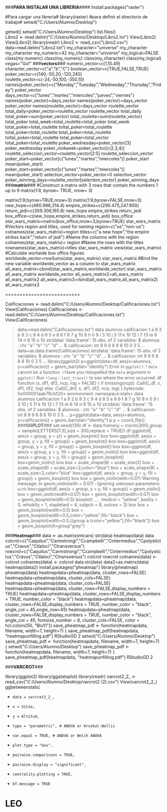 ###**PARA INSTALAR UNA LIBRERIA**####
Install.packages("raster")

#Para cargar una libreria#
library(raster)
#para definir el directorio de trabajo#
setwd("C:/Users/Alumno/Desktop")

getwd()
setwd("C:/Users/Alumno/Desktop")
list.files()                 
Libro2 <- read.delim("C:/Users/Alumno/Desktop/Libro2.txt")
View(Libro2)
View(Libro2)
library(readr)
Libro2 <- read_csv("Libro2.csv")
data=read.delim("Libro2.txt")
my_character="universe"
my_character
my_character
my_numeric=42
my_character="universe"
my_logical=FALSE
class(my numeric)
class(my_numeric)
class(my_character)
class(my_logical)
vegas="Go!"
###**vectors**###
numeric_vector=c(1,10.49)
character_vector=c("a","b","C")
boolean_vector=c(TRUE,FALSE,TRUE)
poker_vector=c(140,-50,20,-120,240)
roulette_vector=c(-24,-50,100,-350,10)
names(poker_vector)=c("Monday","Tuesday","Wednesday","Thursday","Friday")
poker_vector
days_vector=c("lunes","martes","miercoles","jueves","viernes")
names(poker_vector)=days_vector
names(poker_vector)=days_vector
poker_vector
names(roulette_vector)=days_vector
roulette_vector
total_daily=poker_vector+roulette_vector
roulette_vector
total_daily
total_poker=sum(poker_vector)
total_roulette=sum(roulette_vector)
total_poker
total_week=total_roulette+total_poker
total_week
total_poker>total_roulette
toltal_poker<total_roulette
total_poker<total_roulette
total_poker>total_roulette
toltal_poker<total_roulette
total_poker<total_vector
total_poker<total_roulette
poker_wednesday=poker_vector[3]
poker_wednesday
poker_midweek=poker_vector[c(2,3,4)]
roulette_seleccion_vector=roulette_vector[2:5]
roulette_seleccion_vector
poker_start=poker_vector[c("lunes","martes","miercoles")]
poker_start
mean(poker_start)
poker_start=poker_vector[c("lunes","martes","miercoles")]
mean(poker_start)
selection_vector=poker_vector>0
selection_vector
poker_winning_days=roulette_vector[selection_vector]
poker_winning_days
###***matrix***###
#Construct a matrix with 3 rows that contain the numbers 1 up to 9
matrix(1:9, byrow= TRUE, nrow= 3)

matrix(1:9,byrow=TRUE,nrow=3)
matrix(1:9,byrow=FALSE,nrow=3)
new_hope=c(460.998,314.4)
empire_strikes=c(290.475,247.900)
return_jedi=c(309.306,165.8)
new_hope
empire_strikes
return_jedi
box_office=c(new_hope,empire_strikes,return_jedi)
box_office
star_wars_matrix=matrix(box_office,nrow=3,byrow=TRUE)
star_wars_matrix
#Vectors region and titles, used for naming
region=c("us","non-us")
colnames(star_wars_matrix)=region
titles=c("a new hope","the empire strikes back","return of jedi")
#Name the columns with the region
colnames(star_wars_matrix)= region
#Name the rows with the titles
rownames(star_wars_matrix)=titles
star_wars_matrix
view(star_wars_matrix)
#Calculate worlwide box office figures
worldwide_vector=rowSums(star_wars_matrix)
star_wars_matrix
#Bind the new variable worldwide_vector as a column to star_wars_matrix
all_wars_matrix=cbind(star_wars_matrix,worldwide_vector)
star_wars_matrix
all_wars_matrix
worldwide_vector
all_wars_matrix2=all_wars_matrix
all_wars_matrix2
all_wars_matrix3=rbind(all_wars_matrix,all_wars_matrix2)
all_wars_matrix3

==========================

Calificaciones <- read.delim("C:/Users/Alumno/Desktop/Calificaciones.txt")
View(Calificaciones)
Calificaciones <- read.delim("C:/Users/Alumno/Desktop/Calificaciones.txt")
View(Calificaciones)
> data=read.delim("Calificaciones.txt")
> data
   alumnos calificacion
1        a            9
2        b            9
3        c            9
4        d            8
5        e            8
6        f            8
7        g           10
8        h            0
9        i            3
10       j            5
11       k           10
12       l            7
13       m            6
14       n            6
15       o           10
str(data)
'data.frame':	15 obs. of  2 variables:
 $ alumnos     : chr  "a" "b" "c" "d" ...
 $ calificacion: int  9 9 9 8 8 8 10 0 3 5 ...
data=as.data.frame(Calificaciones)
str(data)
'data.frame':	15 obs. of  2 variables:
 $ alumnos     : chr  "a" "b" "c" "d" ...
 $ calificacion: int  9 9 9 8 8 8 10 0 3 5 ...
library(ggplot2)
p=ggplot(data=df, aes(x=alumnos, y=calificacion)) + geom_bar(stat="identity")
Error in `ggplot()`:
! `data` cannot be a function.
ℹ Have you misspelled the `data` argument in `ggplot()`
Run `rlang::last_trace()` to see where the error occurred.
df
function (x, df1, df2, ncp, log = FALSE) 
{
    if (missing(ncp)) 
        .Call(C_df, x, df1, df2, log)
    else .Call(C_dnf, x, df1, df2, ncp, log)
}
bytecode: 0x000001aab79cbf20>
environment: namespace:stats>
data
   alumnos calificacion
1        a            9
2        b            9
3        c            9
4        d            8
5        e            8
6        f            8
7        g           10
8        h            0
9        i            3
10       j            5
11       k           10
12       l            7
13       m            6
14       n            6
15       o           10
str(data)
'data.frame':	15 obs. of  2 variables:
 $ alumnos     : chr  "a" "b" "c" "d" ...
 $ calificacion: int  9 9 9 8 8 8 10 0 3 5 ...
p=ggplot(data=data, aes(x=alumnos, y=calificacion)) + geom_bar(stat="identity")
p
p + coord_flip()
###**GGPLOT**###
set.seed(136)
df <- data.frame(y = rnorm(300),group = sample(LETTERS[1:3],size = 300,replace = TRUE)) 
df
ggplot(df, aes(x = group, y = y)) + geom_boxplot()
box
box=ggplot(df, aes(x = group, y = y, fill = group)) + geom_boxplot()
box
box=ggplot(df, aes(x = group, y = y, fill = group)) + geom_boxplot()
> box
> box=ggplot(df, aes(x = group, y = y, fill = group)) + geom_violin()
> box
> box=ggplot(df, aes(x = group, y = y, fill = group)) + geom_boxplot()
> box+geom_violin()
> box
> box + scale_shape(8) + scale_size(2) 
> box + scale_shape(8) + scale_size=2,color="blue")
> box + scale_shape(8) + scale_size=2,color="blue"
> box=ggplot(df, aes(x = group, y = y, fill = group)) + geom_boxplot()
> box
> box + geom_violin(with=0.07)
Warning message:
In geom_violin(with = 0.07) :
  Ignoring unknown parameters: `with`
> box=ggplot(df, aes(x = group, y = y, fill = group)) + geom_violin()
> box + geom_violin(width=0.07)
> box + geom_boxplot(width=0.07)
> box + geom_boxplot(width=0.5)
> boxplot( … , medcol = "yellow", boxlty = 0, whisklty = 1, staplelwd = 4, outpch = 8, outcex = 3)
> box
> box + geom_boxplot(width=0.5)
> box + geom_boxplot(width=0.5,color="yellow",fill="black")
> box + geom_boxplot(width=0.5,((group a (color="yellow"),fill="black"))
> box + geom_boxplot(A=group"grey")


###**Heatmap**###
data <- as.matrix(mtcars)
str(data)
heatmap(data)
data   
colcrot=c("Caquilus","Carmstrongi","Ccampbelli","Cintermedius","Cpolystictus","Cravus","Ctlaloci","Ctransversus")
rowcrot=c("Caquilus","Carmstrongi","Ccampbelli","Cintermedius","Cpolystictus","Cravus","Ctlaloci","Ctransversus")
colcrot
rowcrot
colnames(data) <- colcrot
colnames(data) <- colcrot
data 
str(data)
data2=as.matrix(data)
heatmap(data2)
install.packages("pheatmap")
library(pheatmap)
pheatmap(data)
heatmapdata=pheatmap(data, cluster_rows=FALSE)
heatmapdata=pheatmap(data, cluster_cols=FALSE)
heatmapdata=pheatmap(data, cluster_cols=FALSE)
heatmapdata=pheatmap(data, cluster_rows=FALSE,display_numbers = TRUE)
heatmapdata=pheatmap(data, cluster_rows=FALSE,display_numbers = TRUE, number_color = "black")
heatmapdata=pheatmap(data, cluster_rows=FALSE,display_numbers = TRUE, number_color = "black", angle_col = 45,angle_row=45)
heatmapdata=pheatmap(data, cluster_rows=FALSE,display_numbers = TRUE, number_color = "black", angle_col = 45, fontsize_number = 8, cluster_cols=FALSE, color = hcl.colors(50, "BluYl")) 
save_pheatmap_pdf <- function(heatmapdata, filename, width=7, height=7) {
save_pheatmap_pdf(heatmapdata, "heatmapunfilling.pdf")
RStudioGD 
        2 
setwd("C:/Users/Alumno/Desktop")
save_pheatmap_pdf <- function(heatmapdata, filename, width=7, height=7) {
setwd("C:/Users/Alumno/Desktop")
save_pheatmap_pdf <- function(heatmapdata, filename, width=7, height=7) {
save_pheatmap_pdf(heatmapdata, "heatmapunfilling.pdf")
RStudioGD 
        2 



###**VARCROT**### 

library(ggplot2)
library(ggstatsplot)
library(readr)
varcrot2_2_ <- read_csv("C:/Users/Alumno/Desktop/varcrot2 (2).csv")
View(varcrot2_2_)
ggbetweenstats(
+     data = varcrot2_2_,
+     x = Sitio,
+     y = Altitud,
+     type = "parametric", # ANOVA or Kruskal-Wallis
+     var.equal = TRUE, # ANOVA or Welch ANOVA
+     plot.type = "box",
+     pairwise.comparisons = TRUE,
+     pairwise.display = "significant",
+     centrality.plotting = TRUE,
+     bf.message = TRUE



# LEO

